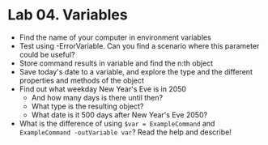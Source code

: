 # Lab 04. Variables

- Find the name of your computer in environment variables
- Test using -ErrorVariable. Can you find a scenario where this parameter could be useful?
- Store command results in variable and find the n:th object
- Save today's date to a variable, and explore the type and the different properties and methods of the object
- Find out what weekday New Year's Eve is in 2050
    - And how many days is there until then?
    - What type is the resulting object?
    - What date is it 500 days after New Year's Eve 2050?
- What is the difference of using `$var = ExampleCommand` and `ExampleCommand -outVariable var`? Read the help and describe!